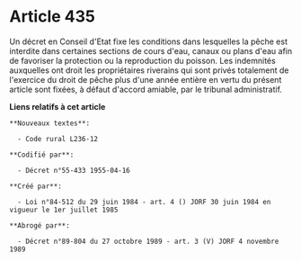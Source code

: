 # Article 435

Un décret en Conseil d'Etat fixe les conditions dans lesquelles la pêche est interdite dans certaines sections de cours
d'eau, canaux ou plans d'eau afin de favoriser la protection ou la reproduction du poisson. Les indemnités auxquelles ont
droit les propriétaires riverains qui sont privés totalement de l'exercice du droit de pêche plus d'une année entière en
vertu du présent article sont fixées, à défaut d'accord amiable, par le tribunal administratif.

**Liens relatifs à cet article**

	**Nouveaux textes**:

	  - Code rural L236-12

	**Codifié par**:

	  - Décret n°55-433 1955-04-16

	**Créé par**:

	  - Loi n°84-512 du 29 juin 1984 - art. 4 () JORF 30 juin 1984 en vigueur le 1er juillet 1985

	**Abrogé par**:

	  - Décret n°89-804 du 27 octobre 1989 - art. 3 (V) JORF 4 novembre 1989
